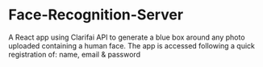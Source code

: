 # Face-Recognition-Server
A React app using Clarifai API to generate a blue box around any photo uploaded containing a human face. The app is accessed following a quick registration of: name, email &amp; password
